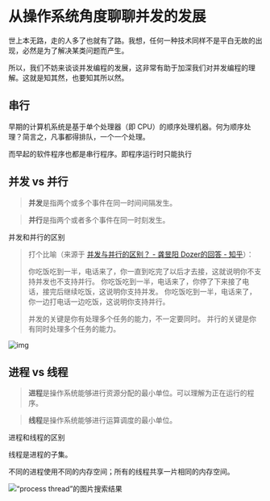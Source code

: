 # 从操作系统角度聊聊并发的发展

世上本无路，走的人多了也就有了路。我想，任何一种技术同样不是平白无故的出现，必然是为了解决某类问题而产生。

所以，我们不妨来谈谈并发编程的发展，这非常有助于加深我们对并发编程的理解。这就是知其然，也要知其所以然。

## 串行

早期的计算机系统是基于单个处理器（即 CPU）的顺序处理机器。何为顺序处理？简言之，凡事都得排队，一个一个处理。

而早起的软件程序也都是串行程序。即程序运行时只能执行

## 并发 vs 并行

> **并发**是指两个或多个事件在同一时间间隔发生。
>

> **并行**是指两个或者多个事件在同一时刻发生。
>

并发和并行的区别

> 打个比喻（来源于 [并发与并行的区别？ - 龚昱阳 Dozer的回答 - 知乎](https://www.zhihu.com/question/33515481/answer/58849148)）：
>
> 你吃饭吃到一半，电话来了，你一直到吃完了以后才去接，这就说明你不支持并发也不支持并行。
> 你吃饭吃到一半，电话来了，你停了下来接了电话，接完后继续吃饭，这说明你支持并发。
> 你吃饭吃到一半，电话来了，你一边打电话一边吃饭，这说明你支持并行。
>
> 并发的关键是你有处理多个任务的能力，不一定要同时。
> 并行的关键是你有同时处理多个任务的能力。

![img](https://pic4.zhimg.com/50/v2-674f0d37fca4fac1bd2df28a2b78e633_hd.jpg)

## 进程 vs 线程

> **进程**是操作系统能够进行资源分配的最小单位。可以理解为正在运行的程序。
>

> **线程**是操作系统能够进行运算调度的最小单位。
>

进程和线程的区别

线程是进程的子集。

不同的进程使用不同的内存空间；所有的线程共享一片相同的内存空间。

![“process thread”的图片搜索结果](https://i4mk.files.wordpress.com/2013/03/processes-vs-threads.jpg)

